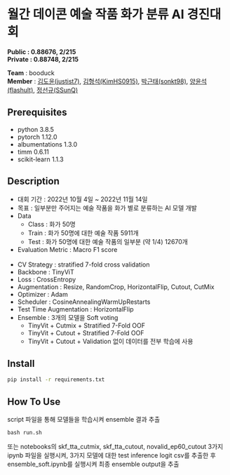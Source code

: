 # 월간 데이콘 예술 작품 화가 분류 AI 경진대회

**Public : 0.88676, 2/215**  
**Private : 0.88748, 2/215**

**Team** : booduck  
**Member** : [김도윤(justist7)](https://github.com/justist7), [김형석(KimHS0915)](https://github.com/KimHS0915), [박근태(sonkt98)](https://github.com/sonkt98), [양윤석(flashult)](https://github.com/flashult), [정선규(SSunQ)](https://github.com/SSunQ)

## Prerequisites

- python 3.8.5
- pytorch 1.12.0
- albumentations 1.3.0
- timm 0.6.11
- scikit-learn 1.1.3

## Description

- 대회 기간 : 2022년 10월 4일 ~ 2022년 11월 14일
- 목표 : 일부분만 주어지는 예술 작품을 화가 별로 분류하는 AI 모델 개발
- Data
  - Class : 화가 50명
  - Train : 화가 50명에 대한 예술 작품 5911개
  - Test : 화가 50명에 대한 예술 작품의 일부분 (약 1/4) 12670개
- Evaluation Metric : Macro F1 score<br><br>
- CV Strategy : stratified 7-fold cross validation
- Backbone : TinyViT
- Loss : CrossEntropy
- Augmentation : Resize, RandomCrop, HorizontalFlip, Cutout, CutMix
- Optimizer : Adam
- Scheduler : CosineAnnealingWarmUpRestarts
- Test Time Augmentation : HorizontalFlip
- Ensemble : 3개의 모델을 Soft voting
  - TinyVit + Cutmix + Stratified 7-Fold OOF
  - TinyVit + Cutout + Stratified 7-Fold OOF
  - TinyVit + Cutout + Validation 없이 데이터를 전부 학습에 사용

## Install

```bash
pip install -r requirements.txt
```

## How To Use

script 파일을 통해 모델들을 학습시켜 ensemble 결과 추출

```
bash run.sh
```

또는 notebooks의 skf_tta_cutmix, skf_tta_cutout, novalid_ep60_cutout 3가지 ipynb 파일을 실행시켜, 3가지 모델에 대한 test inference logit csv를 추출한 후 ensemble_soft.ipynb를 실행시켜 최종 ensemble output을 추출
